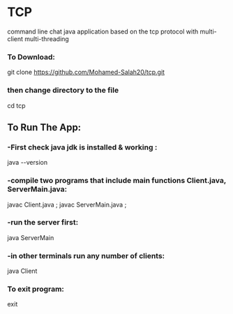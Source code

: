 # TCP
command line chat java application based on the tcp protocol with multi-client multi-threading
### To Download:
git clone https://github.com/Mohamed-Salah20/tcp.git
### then change directory to the file
cd tcp
## To Run The App:
### -First check java jdk is installed & working :
java --version
### -compile two programs that include main functions Client.java, ServerMain.java:
javac Client.java ;
javac ServerMain.java ;
### -run the server first:
java ServerMain
### -in other terminals run any number of clients:
java Client
### To exit program:
exit
